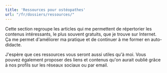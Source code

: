 ```yaml
---
title: 'Ressources pour ostéopathes'
url: "/fr/dossiers/ressources/"
---
```


Cette section regroupe les articles qui me permettent
de répertorier les contenus intéressants, le plus souvent
gratuits, que je trouve sur Internet. Ça me permet
d'améliorer ma pratique et de continuer à me former
en auto-didacte.

J'espère que ces ressources vous seront aussi utiles
qu'à moi. Vous pouvez également proposer des liens
et contenus qu'on aurait oublié grâce à nos profils
sur les réseaux sociaux ou par email.

<!--more-->
